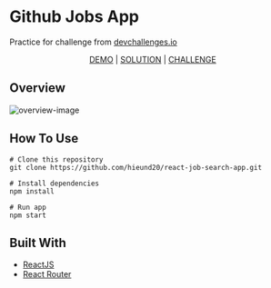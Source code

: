<h1>Github Jobs App</h1>

<p>Practice for challenge from <a href="https://devchallenges.io/">devchallenges.io</a><p>
<div align="center">
<a href="https://react-job-search-app.vercel.app/">DEMO</a> | <a href="https://devchallenges.io/solutions/0xMAc3S05RYuLkRKorMl">SOLUTION</a> | <a href="https://devchallenges.io/challenges/TtUjDt19eIHxNQ4n5jps">CHALLENGE</a>
</div>

<h2>Overview</h2>
<img src="https://res.cloudinary.com/dna6tju5f/image/upload/v1647506496/Github%20project%20overview/github-job_fgumfp.png" alt="overview-image"/>

<h2>How To Use</h2>

```
# Clone this repository
git clone https://github.com/hieund20/react-job-search-app.git

# Install dependencies
npm install

# Run app
npm start
```

<h2>Built With</h2>
<ul>
  <li><a href="https://reactjs.org/">ReactJS</a></li>
  <li><a href="https://reactrouter.com/docs/en/v6">React Router</a></li>
</ul>

